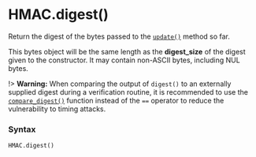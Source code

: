 # HMAC.digest()

Return the digest of the bytes passed to the [`update()`](/modules/hmac/HMAC/update.md) method so far.

This bytes object will be the same length as the **digest_size** of the digest given to the constructor. It may contain non-ASCII bytes, including NUL bytes.

!> **Warning:** When comparing the output of `digest()` to an externally supplied digest during a verification routine, it is recommended to use the [`compare_digest()`](/modules/hmac/compare_digest.md) function instead of the `==` operator to reduce the vulnerability to timing attacks.

### Syntax

```python
HMAC.digest()
```